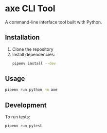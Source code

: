 # axe CLI Tool

A command-line interface tool built with Python.

## Installation

1. Clone the repository
2. Install dependencies:
   ```bash
   pipenv install --dev
   ```

## Usage

```bash
pipenv run python -m axe
```

## Development

To run tests:
```bash
pipenv run pytest
```
